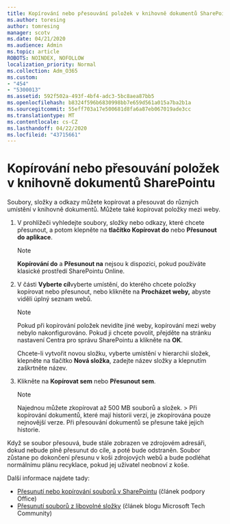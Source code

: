 ```yaml
---
title: Kopírování nebo přesouvání položek v knihovně dokumentů SharePointu
ms.author: toresing
author: tomresing
manager: scotv
ms.date: 04/21/2020
ms.audience: Admin
ms.topic: article
ROBOTS: NOINDEX, NOFOLLOW
localization_priority: Normal
ms.collection: Adm_O365
ms.custom:
- "454"
- "5300013"
ms.assetid: 592f502a-493f-4bf4-adc3-5bc8aea87bb5
ms.openlocfilehash: b8324f596b6830998bb7e659d561a015a7ba2b1a
ms.sourcegitcommit: 55eff703a17e500681d8fa6a87eb067019ade3cc
ms.translationtype: MT
ms.contentlocale: cs-CZ
ms.lasthandoff: 04/22/2020
ms.locfileid: "43715661"
---
```

# <a name="copy-or-move-items-in-a-sharepoint-document-library"></a>Kopírování nebo přesouvání položek v knihovně dokumentů SharePointu

Soubory, složky a odkazy můžete kopírovat a přesouvat do různých umístění v knihovně dokumentů. Můžete také kopírovat položky mezi weby. 
  
1. V prohlížeči vyhledejte soubory, složky nebo odkazy, které chcete přesunout, a potom klepněte na **tlačítko Kopírovat do** nebo **Přesunout do aplikace**.

    > [!NOTE]
    > **Kopírování do** a **Přesunout na** nejsou k dispozici, pokud používáte klasické prostředí SharePointu Online.
  
2. V části **Vyberte cíl**vyberte umístění, do kterého chcete položky kopírovat nebo přesunout, nebo klikněte na **Procházet weby,** abyste viděli úplný seznam webů.

    > [!NOTE]
    > Pokud při kopírování položek nevidíte jiné weby, kopírování mezi weby nebylo nakonfigurováno. Pokud ji chcete povolit, přejděte na stránku nastavení Centra pro správu SharePointu a klikněte na **OK**.
  
    Chcete-li vytvořit novou složku, vyberte umístění v hierarchii složek, klepněte na tlačítko **Nová složka**, zadejte název složky a klepnutím zaškrtněte název.

3. Klikněte na **Kopírovat sem** nebo **Přesunout sem**.

    > [!NOTE]
    > Najednou můžete zkopírovat až 500 MB souborů a složek. > Při kopírování dokumentů, které mají historii verzí, je zkopírována pouze nejnovější verze. Při přesouvání dokumentů se přesune také jejich historie.
  
 Když se soubor přesouvá, bude stále zobrazen ve zdrojovém adresáři, dokud nebude plně přesunut do cíle, a poté bude odstraněn. Soubor zůstane po dokončení přesunu v koši zdrojových webů a bude podléhat normálnímu plánu recyklace, pokud jej uživatel neobnoví z koše.

Další informace najdete tady:

 - [Přesunutí nebo kopírování souborů v SharePointu](https://support.office.com/article/move-or-copy-files-in-sharepoint-00e2f483-4df3-46be-a861-1f5f0c1a87bc) (článek podpory Office)
 - [Přesunutí souborů z libovolné složky](https://techcommunity.microsoft.com/t5/Microsoft-SharePoint-Blog/Now-move-files-anywhere-in-Office-365-SharePoint-and-OneDrive/ba-p/146973) (článek blogu Microsoft Tech Community)  